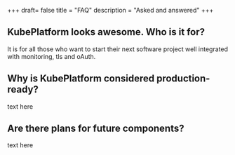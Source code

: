 +++
draft= false
title = "FAQ"
description = "Asked and answered"
+++

## KubePlatform looks awesome. Who is it for?

It is for all those who want to start their next software project well integrated with monitoring, tls and oAuth.

## Why is KubePlatform considered production-ready?

text here

## Are there plans for future components?

text here
